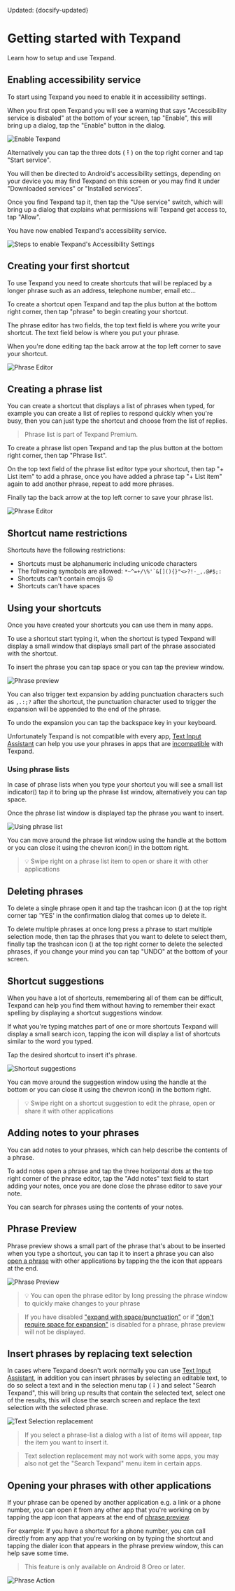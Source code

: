 
Updated: {docsify-updated}

# Getting started with Texpand

Learn how to setup and use Texpand.

## Enabling accessibility service

To start using Texpand you need to enable it in accessibility settings. 
 
When you first open Texpand you will see a warning that says "Accessibility service is disbaled" at the bottom of your screen, tap "Enable", this will bring up a dialog, tap the "Enable" button in the dialog.

![Enable Texpand](img/enable_accessibility_steps.png)

Alternatively you can tap the three dots ( ⠇) on the top right corner and tap "Start service". 

You will then be directed to Android's accessibility settings, depending on your device you may find Texpand on this screen or you may find it under "Downloaded services" or "Installed services".

Once you find Texpand tap it, then tap the "Use service" switch, which will bring up a dialog that explains what permissions will Texpand get access to, tap "Allow". 

You have now enabled Texpand's accessibility service.

![Steps to enable Texpand's Accessibility Settings](img/accessibility_steps.png)

## Creating your first shortcut

To use Texpand you need to create shortcuts that will be replaced by a longer phrase such as an address, telephone number, email etc...

To create a shortcut open Texpand and tap the plus button at the bottom right corner, then tap "phrase" to begin creating your shortcut.

The phrase editor has two fields, the top text field is where you write your shortcut. The text field below is where you put your phrase. 

When you're done editing tap the back arrow at the top left corner to save your shortcut.

![Phrase Editor](img/create_phrase_steps.png)

## Creating a phrase list

You can create a shortcut that displays a list of phrases when typed, for example you can create a list of replies to respond quickly when you're busy, then you can just type the shortcut and choose from the list of replies.

> <i class='bx bxs-crown' style="color: orange"></i> Phrase list is part of Texpand Premium.

To create a phrase list open Texpand and tap the plus button at the bottom right corner, then tap "Phrase list".

On the top text field of the phrase list editor type your shortcut, then tap "+ List item" to add a phrase, once you have added a phrase tap "+ List item" again to add another phrase, repeat to add more phrases.

Finally tap the back arrow at the top left corner to save your phrase list.

![Phrase Editor](img/creating_phrase_list_steps.png)

## Shortcut name restrictions

Shortcuts have the following restrictions:

- Shortcuts must be alphanumeric including unicode characters
- The follwoing symobols are allowed: ``*~^=+/\%'`&[](){}"<>?!-_,.@#$;:``
- Shortcuts can't contain emojis ☹️
- Shortcuts can't have spaces

## Using your shortcuts 

Once you have created your shortcuts you can use them in many apps. 

To use a shortcut start typing it, when the shortcut is typed Texpand will display a small window that displays small part of the phrase associated with the shortcut.

To insert the phrase you can tap space or you can tap the preview window.

![Phrase preview](img/text_expansion_steps.png) 

You can also trigger text expansion by adding punctuation characters such as `,.:;?` after the shortcut, the punctuation character used to trigger the expansion will be appended to the end of the phrase.

To undo the expansion you can tap the backspace key in your keyboard.

Unfortunately Texpand is not compatible with every app, [Text Input Assistant](/text-input-assistant 'target=_self') can help you use your phrases in apps that are [incompatible](/known-issues?id=incompatible-applications 'target=_self') with Texpand.

### Using phrase lists

In case of phrase lists when you type your shortcut you will see a small list indicator(<i class="bx bx-list-ul"></i>) tap it to bring up the phrase list window, alternatively you can tap space. 

Once the phrase list window is displayed tap the phrase you want to insert.

![Using phrase list](img/phrase_list_usage_steps.png)

You can move around the phrase list window using the handle at the bottom or you can close it using the chevron icon(<i class='bx bxs-chevron-down'></i>) in the bottom right.

> 💡 Swipe right on a phrase list item to open or share it with other applications

## Deleting phrases

To delete a single phrase open it and tap the trashcan icon (<i class='bx bxs-trash' ></i>) at the top right corner tap 'YES' in the confirmation dialog that comes up to delete it.

To delete multiple phrases at once long press a phrase to start multiple selection mode, then tap the phrases that you want to delete to select them, finally tap the trashcan icon (<i class='bx bxs-trash'></i>) at the top right corner to delete the selected phrases, if you change your mind you can tap "UNDO" at the bottom of your screen.

## Shortcut suggestions

When you have a lot of shortcuts, remembering all of them can be difficult, Texpand can help you find them without having to remember their exact spelling by displaying a shortcut suggestions window.

If what you're typing matches part of one or more shortcuts Texpand will display a small search icon, tapping the icon will display a list of shortcuts similar to the word you typed.

Tap the desired shortcut to insert it's phrase.

![Shortcut suggestions](img/shortcut_suggestions.png)

You can move around the suggestion window using the handle at the bottom or you can close it using the chevron icon(<i class='bx bxs-chevron-down'></i>) in the bottom right.

> 💡 Swipe right on a shortcut suggestion to edit the phrase, open or share it with other applications

## Adding notes to your phrases

You can add notes to your phrases, which can help describe the contents of a phrase. 

To add notes open a phrase and tap the three horizontal dots at the top right corner of the phrase editor, tap the "Add notes" text field to start adding your notes, once you are done close the phrase editor to save your note.

You can search for phrases using the contents of your notes.

## Phrase Preview

Phrase preview shows a small part of the phrase that's about to be inserted when you type a shortcut, you can tap it to insert a phrase you can also [open a phrase](#opening-your-phrases-with-other-applications) with other applications by tapping the the icon that appears at the end.

![Phrase Preview](img/expand_by_tap.png)

> 💡 You can open the phrase editor by long pressing the phrase window to quickly make changes to your phrase

> If you have disabled ["expand with space/punctuation"](/text-expansion-configuration?id=expand-with-spacepunctuation 'target=_self') or if ["don't require space for expansion"](/text-expansion-configuration?id=don39t-require-space-for-expansion 'target=_self') is disabled for a phrase, phrase preview will not be displayed.

## Insert phrases by replacing text selection

In cases where Texpand doesn't work normally you can use [Text Input Assistant](/text-input-assistant 'target=_self'), in addition you can insert phrases by selecting an editable text, to do so select a text and in the selection menu tap ( ⠇) and select "Search Texpand", this will bring up results that contain the selected text, select one of the results, this will close the search screen and replace the text selection with the selected phrase.

![Text Selection replacement](img/replace_text_selection.png)

> If you select a phrase-list a dialog with a list of items will appear, tap the item you want to insert it.

> Text selection replacement may not work with some apps, you may also not get the "Search Texpand" menu item in certain apps.


## Opening your phrases with other applications

If your phrase can be opened by another application e.g. a link or a phone number, you can open it from any other app that you're working on by tapping the app icon that appears at the end of [phrase preview](#phrase-preview).

For example: If you have a shortcut for a phone number, you can call directly from any app that you're working on by typing the shortcut and tapping the dialer icon that appears in the phrase preview window, this can help save some time. 

> This feature is only available on Android 8 Oreo or later.

![Phrase Action](img/snippet_action_steps.png)











